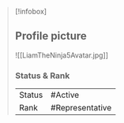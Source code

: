 > [!infobox]
> 
> ## Profile picture
> 
> ![[LiamTheNinja5Avatar.jpg]]
> 
> ### Status & Rank
> |  |  |
> | --- | --- |
> | Status | #Active  |
> | Rank | #Representative|

